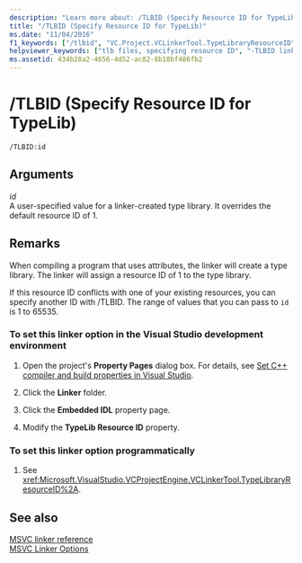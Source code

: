 ```yaml
---
description: "Learn more about: /TLBID (Specify Resource ID for TypeLib)"
title: "/TLBID (Specify Resource ID for TypeLib)"
ms.date: "11/04/2016"
f1_keywords: ["/tlbid", "VC.Project.VCLinkerTool.TypeLibraryResourceID"]
helpviewer_keywords: ["tlb files, specifying resource ID", "-TLBID linker option", ".tlb files, specifying resource ID", "/TLBID linker option", "TLBID linker option", "type libraries, specifying resource ID"]
ms.assetid: 434b28a2-4656-4d52-ac82-8b18bf486fb2
---
```

# /TLBID (Specify Resource ID for TypeLib)

```
/TLBID:id
```

## Arguments

*id*<br/>
A user-specified value for a linker-created type library. It overrides the default resource ID of 1.

## Remarks

When compiling a program that uses attributes, the linker will create a type library. The linker will assign a resource ID of 1 to the type library.

If this resource ID conflicts with one of your existing resources, you can specify another ID with /TLBID. The range of values that you can pass to `id` is 1 to 65535.

### To set this linker option in the Visual Studio development environment

1. Open the project's **Property Pages** dialog box. For details, see [Set C++ compiler and build properties in Visual Studio](../working-with-project-properties.md).

1. Click the **Linker** folder.

1. Click the **Embedded IDL** property page.

1. Modify the **TypeLib Resource ID** property.

### To set this linker option programmatically

1. See <xref:Microsoft.VisualStudio.VCProjectEngine.VCLinkerTool.TypeLibraryResourceID%2A>.

## See also

[MSVC linker reference](linking.md)<br/>
[MSVC Linker Options](linker-options.md)
